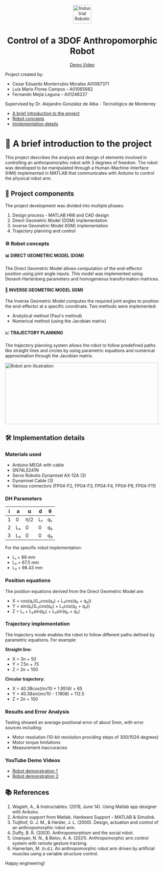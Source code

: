 <p align="center">
  <a href="https://static.platzi.com/media/achievements/badges-fundamentos-docker-c1277cec-3ef7-4557-9f83-2649bec9fe70.png" target="_blank">
    <img alt="Industrial Robotics" src="https://static.platzi.com/media/achievements/badges-fundamentos-docker-c1277cec-3ef7-4557-9f83-2649bec9fe70.png" width="60" />
  </a>
</p>
<h1 align="center">
  Control of a 3DOF Anthropomorphic Robot
</h1>
<p align="center">
  <a href="https://youtu.be/8o4RfsvxuKg" target="_blank">
    Demo Video
  </a>
</p>

Project created by:
- Cesar Eduardo Monterrubio Morales A01067371
- Luis Mario Flores Campos – A01065662
- Fernando Mejía Laguna – A01246227

Supervised by Dr. Alejandro González de Alba - Tecnológico de Monterrey

* [A brief introduction to the project](#-🤖-A-brief-introduction-to-the-project)
* [Robot concepts](#-Robot-concepts)
* [Implementation details](#-Implementation-details)

# 🤖 A brief introduction to the project

This project describes the analysis and design of elements involved in controlling an anthropomorphic robot with 3 degrees of freedom. The robot was developed to be manipulated through a Human-Machine-Interface (HMI) implemented in MATLAB that communicates with Arduino to control the physical robot arm.

## 🔧 Project components

The project development was divided into multiple phases:
1. Design process - MATLAB HMI and CAD design
2. Direct Geometric Model (DGM) implementation
3. Inverse Geometric Model (IGM) implementation
4. Trajectory planning and control

### ⚙️ Robot concepts

#### 📊 DIRECT GEOMETRIC MODEL (DGM)
The Direct Geometric Model allows computation of the end-effector position using joint angle inputs. This model was implemented using Denavit-Hartenberg parameters and homogeneous transformation matrices.

#### 🔄 INVERSE GEOMETRIC MODEL (IGM)
The Inverse Geometric Model computes the required joint angles to position the end-effector at a specific coordinate. Two methods were implemented:
- Analytical method (Paul's method)
- Numerical method (using the Jacobian matrix)

#### 📈 TRAJECTORY PLANNING
The trajectory planning system allows the robot to follow predefined paths like straight lines and circles by using parametric equations and numerical approximation through the Jacobian matrix.

 <img src="https://miro.medium.com/v2/resize:fit:1079/1*3ds-PdxGGMN-ZzJH95_lsA.png" alt="Robot arm illustration" width="500" height="200">

## 🛠️ Implementation details

### Materials used
- Arduino MEGA with cable
- SN74LS241N 
- Servo Robotis Dynamixel AX-12A (3)
- Dynamixel Cable (3)
- Various connectors (FP04-F2, FP04-F3, FP04-F4, FP04-P9, FP04-F11)

### DH Parameters
| i | a | α | d | θ |
|---|---|---|---|---|
| 1 | 0 | π/2 | L₁ | q₁ |
| 2 | L₂ | 0 | 0 | q₂ |
| 3 | L₃ | 0 | 0 | q₃ |

For the specific robot implementation: 
- L₁ = 89 mm
- L₂ = 67.5 mm
- L₃ = 98.43 mm

### Position equations
The position equations derived from the Direct Geometric Model are:
- X = cos(q₁)(L₂cos(q₂) + L₃cos(q₂ + q₃))
- Y = sin(q₁)(L₂cos(q₂) + L₃cos(q₂ + q₃))
- Z = L₁ + L₂sin(q₂) + L₃sin(q₂ + q₃)

### Trajectory implementation
The trajectory mode enables the robot to follow different paths defined by parametric equations. For example:

**Straight line:**
- X = 3n + 50
- Y = 7.5n + 75
- Z = 2n + 100

**Circular trajectory:**
- X = 40.38cos(πn/10 + 1.9514) + 65
- Y = 40.38sin(πn/10 - 1.1908) + 112.5
- Z = 2n + 100

### Results and Error Analysis
Testing showed an average positional error of about 5mm, with error sources including:
- Motor resolution (10-bit resolution providing steps of 300/1024 degrees)
- Motor torque limitations
- Measurement inaccuracies

### YouTube Demo Videos
- [Robot demonstration 1](https://youtu.be/8o4RfsvxuKg)
- [Robot demonstration 2](https://youtu.be/DBADfP6y6vM)

## 📚 References

1. Wagieh, A., & Instructables. (2019, June 14). Using Matlab app designer with Arduino.
2. Arduino support from Matlab. Hardware Support - MATLAB & Simulink.
3. Tuijthof, G. J. M., & Herder, J. L. (2000). Design, actuation and control of an anthropomorphic robot arm.
4. Duffy, B. R. (2003). Anthropomorphism and the social robot.
5. Unanyan, N. N., & Belov, A. A. (2021). Anthropomorphic arm control system with remote gesture tracking.
6. Hamerlain, M. (n.d.). An anthropomorphic robot arm driven by artificial muscles using a variable structure control.

Happy engineering!

